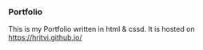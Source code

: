 ### Portfolio

This is my Portfolio written in html & cssd.
It is hosted on https://hritvi.github.io/
